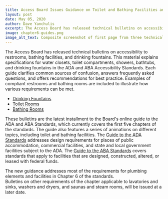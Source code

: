 ```yaml
---
title: Access Board Issues Guidance on Toilet and Bathing Facilities and Drinking Fountains
layout: post
date: May 05, 2020
author: Dave Yanchulis
excerpt: The Access Board has released technical bulletins on accessibility to restrooms, bathing facilities, and drinking fountains.
image: chapter6-guides.png
image_alt_text: Composite screenshot of first page from three technical bulletins.
---
```


The Access Board has released technical bulletins on accessibility to restrooms, bathing facilities, and drinking fountains. 
This material explains specifications for water closets, toilet compartments, showers, bathtubs, and drinking fountains in the ADA and ABA Accessibility Standards. 
Each guide clarifies common sources of confusion, answers frequently asked questions, and offers recommendations for best practice. 
Examples of compliant restrooms and bathing rooms are included to illustrate how various requirements can be met.
* [Drinking Fountains](https://www.access-board.gov/guidelines-and-standards/buildings-and-sites/about-the-ada-standards/guide-to-the-ada-standards/chapter-6-drinking-fountains)
* [Toilet Rooms](https://www.access-board.gov/guidelines-and-standards/buildings-and-sites/about-the-ada-standards/guide-to-the-ada-standards/chapter-6-toilet-rooms)
* [Bathing Rooms](https://www.access-board.gov/guidelines-and-standards/buildings-and-sites/about-the-ada-standards/guide-to-the-ada-standards/chapter-6-bathing-rooms)

These bulletins are the latest installment to the Board's online guide to the ADA and ABA Standards, which currently covers the first five chapters of the standards. 
The guide also features a series of animations on different topics, including toilet and bathing facilities. 
The [Guide to the ADA Standards](https://www.access-board.gov/guidelines-and-standards/buildings-and-sites/about-the-ada-standards/guide-to-the-ada-standards) addresses design requirements for places of public accommodation, commercial facilities, and state and local government facilities subject to the ADA. 
The [Guide to the ABA Standards](https://www.access-board.gov/guidelines-and-standards/buildings-and-sites/about-the-aba-standards/guide-to-the-aba-standards) covers standards that apply to facilities that are designed, constructed, altered, or leased with federal funds.

The new guidance addresses most of the requirements for plumbing elements and facilities in Chapter 6 of the standards.  
Bulletins on other requirements of the chapter applicable to lavatories and sinks, washers and dryers, and saunas and steam rooms, will be issued at a later date.
